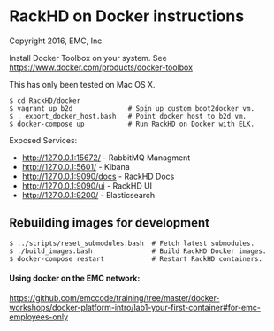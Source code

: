 # RackHD on Docker instructions

Copyright 2016, EMC, Inc.

Install Docker Toolbox on your system. See https://www.docker.com/products/docker-toolbox

This has only been tested on Mac OS X.

```
$ cd RackHD/docker
$ vagrant up b2d              # Spin up custom boot2docker vm.
$ . export_docker_host.bash   # Point docker host to b2d vm.
$ docker-compose up           # Run RackHD on Docker with ELK.
```

Exposed Services:
* http://127.0.0.1:15672/ - RabbitMQ Managment
* http://127.0.0.1:5601/ - Kibana
* http://127.0.0.1:9090/docs - RackHD Docs
* http://127.0.0.1:9090/ui - RackHD UI
* http://127.0.0.1:9200/ - Elasticsearch

## Rebuilding images for development

```
$ ../scripts/reset_submodules.bash  # Fetch latest submodules.
$ ./build_images.bash               # Build RackHD Docker images.
$ docker-compose restart            # Restart RackHD containers.
```

#### Using docker on the EMC network:
https://github.com/emccode/training/tree/master/docker-workshops/docker-platform-intro/lab1-your-first-container#for-emc-employees-only
